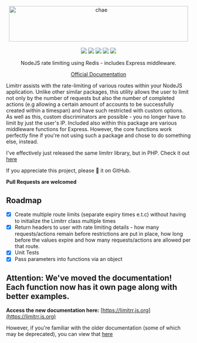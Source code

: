 <div align="center">
<a href="https://github.com/eddiejibson/limitrr"><img alt="chae" src="https://github.com/eddiejibson/limitrr/raw/master/icon.png" width="487.5" height="97.3"></a>
<br>
<br>
<img src="https://circleci.com/gh/eddiejibson/limitrr.svg?style=svg"></img>
<img src="https://www.codefactor.io/repository/github/eddiejibson/limitrr/badge">
<a href="https://paypal.me/eddiejibson/5"><img src="https://img.shields.io/badge/donate-PayPal-brightgreen.svg"></a>
<img src="https://david-dm.org/eddiejibson/limitrr.svg">
<img src="https://img.shields.io/npm/dt/limitrr.svg">
<p>NodeJS rate limiting using Redis - includes Express middleware.</p>
<a href="https://limitrr.js.org">Official Documentation</a>
</div>

Limitrr assists with the rate-limiting of various routes within your NodeJS application. Unlike other similar packages, this utility allows the user to limit not only by the number of requests but also the number of completed actions (e.g allowing a certain amount of accounts to be successfully created within a timespan) and have such restricted with custom options. As well as this, custom discriminators are possible - you no longer have to limit by just the user's IP. Included also within this package are various middleware functions for Express. However, the core functions work perfectly fine if you're not using such a package and chose to do something else, instead.

I've effectively just released the same limitrr library, but in PHP. Check it out [here](http://github.com/eddiejibson/limitrr-php)

If you appreciate this project, please 🌟 it on GitHub.

**Pull Requests are welcomed**

## Roadmap

- [x]   Create multiple route limits (separate expiry times e.t.c) without having to initialize the Limitrr class multiple times
- [x]   Return headers to user with rate limiting details - how many requests/actions remain before restrictions are put in place, how long before the values expire and how many requests/actions are allowed per that route.
- [x]   Unit Tests
- [x]   Pass parameters into functions via an object

## Attention: We've moved the documentation! Each function now has it own page along with better examples.

**Access the new documentation here:** [https://limitrr.js.org](https://limitrr.js.org)

However, if you're familiar with the older documentation (some of which may be deprecated), you can view that [here](oldReadme.md)
